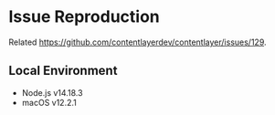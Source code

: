 # Issue Reproduction

Related https://github.com/contentlayerdev/contentlayer/issues/129.

## Local Environment

- Node.js v14.18.3
- macOS v12.2.1
